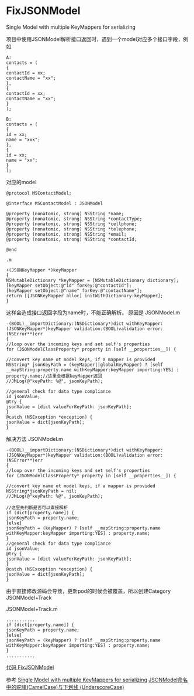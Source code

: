 # FixJSONModel
Single Model with multiple KeyMappers for serializing


项目中使用JSONModel解析接口返回时，遇到一个model对应多个接口字段，例如

```
A:
contacts = (
{
contactId = xx;
contactName = "xx";
},
{
contactId = xx;
contactName = "xx";
}
);

B:
contacts = (
{
id = xx;
name = "xxx";
},
{
id = xx;
name = "xx";
}
);
```

对应的model

```
@protocol MSContactModel;

@interface MSContactModel : JSONModel

@property (nonatomic, strong) NSString *name;
@property (nonatomic, strong) NSString *contactType;
@property (nonatomic, strong) NSString *cellphone;
@property (nonatomic, strong) NSString *telephone;
@property (nonatomic, strong) NSString *email;
@property (nonatomic, strong) NSString *contactId;

@end

.m

+(JSONKeyMapper *)keyMapper
{
NSMutableDictionary *keyMapper = [NSMutableDictionary dictionary];
[keyMapper setObject:@"id" forKey:@"contactId"];
[keyMapper setObject:@"name" forKey:@"contactName"];
return [[JSONKeyMapper alloc] initWithDictionary:keyMapper];
}
```

这样会造成接口返回字段为name时，不能正确解析。
原因是
JSONModel.m
```
-(BOOL)__importDictionary:(NSDictionary*)dict withKeyMapper:(JSONKeyMapper*)keyMapper validation:(BOOL)validation error:(NSError**)err
{
//loop over the incoming keys and set self's properties
for (JSONModelClassProperty* property in [self __properties__]) {

//convert key name ot model keys, if a mapper is provided
NSString* jsonKeyPath = (keyMapper||globalKeyMapper) ? [self __mapString:property.name withKeyMapper:keyMapper importing:YES] : property.name;//这里会根据keyMapper返回
//JMLog(@"keyPath: %@", jsonKeyPath);

//general check for data type compliance
id jsonValue;
@try {
jsonValue = [dict valueForKeyPath: jsonKeyPath];
}
@catch (NSException *exception) {
jsonValue = dict[jsonKeyPath];
}
```

解决方法
JSONModel.m
```
-(BOOL)__importDictionary:(NSDictionary*)dict withKeyMapper:(JSONKeyMapper*)keyMapper validation:(BOOL)validation error:(NSError**)err
{
//loop over the incoming keys and set self's properties
for (JSONModelClassProperty* property in [self __properties__]) {

//convert key name ot model keys, if a mapper is provided
NSString*jsonKeyPath = nil;
//JMLog(@"keyPath: %@", jsonKeyPath);

//这里先判断是否可以直接解析
if (dict[property.name]) {
jsonKeyPath = property.name;
}else{
jsonKeyPath = (keyMapper) ? [self __mapString:property.name withKeyMapper:keyMapper importing:YES] : property.name;
}
//general check for data type compliance
id jsonValue;
@try {
jsonValue = [dict valueForKeyPath: jsonKeyPath];
}
@catch (NSException *exception) {
jsonValue = dict[jsonKeyPath];
}
```

由于直接修改源码会导致，更新pod的时候会被覆盖，所以创建Category
JSONModel+Track

JSONModel+Track.m
```
...........
if (dict[property.name]) {
jsonKeyPath = property.name;
}else{
jsonKeyPath = (keyMapper) ? [self __mapString:property.name withKeyMapper:keyMapper importing:YES] : property.name;
}
...........
```

[代码 FixJSONModel](https://github.com/name002/FixJSONModel)

参考
[Single Model with multiple KeyMappers for serializing](https://github.com/jsonmodel/jsonmodel/issues/545)
[JSONModel命名中的驼峰(CamelCase)与下划线 (UnderscoreCase)](http://blog.csdn.net/baidu_32469997/article/details/51882917)
